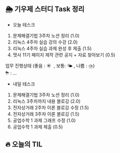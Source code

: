 ## 🌦️ 기우제 스터디 Task 정리

- 오늘 테스크

1. 문제해결기법 3주차 노션 정리 (1.0)
2. 리눅스 4주차 실습 강의 수강 (2.0)
3. 리눅스 4주차 실습 과제 완성 후 제출 (1.5)
4. 멋사 11기 페이지 제작 관련 공지 + 자료 찾아보기 (0.5)

업무 진행상태 (좋음 : ☀  , 보통: 🌤 , 나쁨 : ⛈)   
⛈ : ...
 
- 내일 테스크

1. 문제해결기법 3주차 노션 정리 (1.0)
2. 리눅스 3주차까지 내용 블로깅 (2.0)
3. 전자상거래 2주차 이론 블로깅 수정 (1.5)
4. 전자상거래 3주차 이론 블로깅 (1.5)
5. 공업수학 1 과제 그래프 수정 (1.0)
6. 공업수학 1 과제 제출 (0.5)

## 🔥 오늘의 TIL
